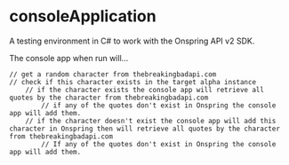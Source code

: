 # consoleApplication
A testing environment in C# to work with the Onspring API v2 SDK.

The console app when run will...
	
	// get a random character from thebreakingbadapi.com
	// check if this character exists in the target alpha instance
		// if the character exists the console app will retrieve all quotes by the character from thebreakingbadapi.com
			// if any of the quotes don't exist in Onspring the console app will add them.
		// if the character doesn't exist the console app will add this character in Onspring then will retrieve all quotes by the character from thebreakingbadapi.com
			// If any of the quotes don't exist in Onspring the console app will add them.
